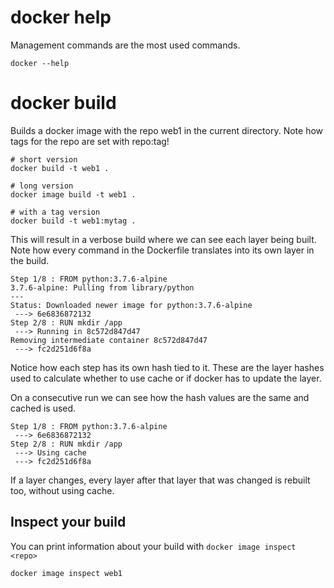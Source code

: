# docker help
Management commands are the most used commands.
~~~~
docker --help
~~~~

# docker build
Builds a docker image with the repo web1 in the current directory. Note how tags for the repo are set with repo:tag!
~~~~
# short version
docker build -t web1 . 

# long version
docker image build -t web1 .

# with a tag version
docker build -t web1:mytag .
~~~~
This will result in a verbose build where we can see each layer being built.<br>
Note how every command in the Dockerfile translates into its own layer in the build.<br>
~~~~
Step 1/8 : FROM python:3.7.6-alpine
3.7.6-alpine: Pulling from library/python
---
Status: Downloaded newer image for python:3.7.6-alpine
 ---> 6e6836872132
Step 2/8 : RUN mkdir /app
 ---> Running in 8c572d847d47
Removing intermediate container 8c572d847d47
 ---> fc2d251d6f8a
~~~~
Notice how each step has its own hash tied to it. These are the layer hashes used to calculate whether to use cache or if docker has to update the layer.

On a consecutive run we can see how the hash values are the same and cached is used.
~~~
Step 1/8 : FROM python:3.7.6-alpine
 ---> 6e6836872132
Step 2/8 : RUN mkdir /app
 ---> Using cache
 ---> fc2d251d6f8a
~~~~
If a layer changes, every layer after that layer that was changed is rebuilt too, without using cache.

## Inspect your build
You can print information about your build with `docker image inspect <repo>`
~~~~
docker image inspect web1
~~~~
